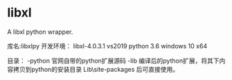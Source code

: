 # libxl
A libxl python wrapper. 

库名:libxlpy
开发环境：
libxl-4.0.3.1
vs2019
python 3.6
windows 10 x64

目录：
-python		官网自带的python扩展源码
-lib		编译后的python扩展，将其下内容拷贝到python的安装目录 Lib\site-packages 后可直接使用。
